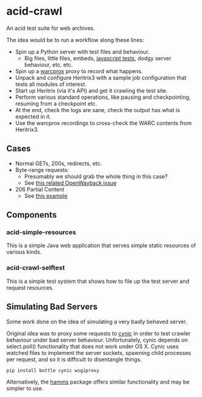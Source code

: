 acid-crawl
==========

An acid test suite for web archives.

The idea would be to run a workflow along these lines:

* Spin up a Python server with test files and behaviour.
    * Big files, little files, embeds, [javascript tests][4], dodgy server behaviour, etc. etc.
* Spin up a [warcprox][3] proxy to record what happens.
* Unpack and configure Heritrix3 with a sample job configuration that tests all modules of interest.
* Start up Heritrix (via it's API) and get it crawling the test site.
* Perform various standard operations, like pausing and checkpointing, resuming from a checkpoint etc.
* At the end, check the logs are sane, check the output has what is expected in it.
* Use the warcprox recordings to cross-check the WARC contents from Heritrix3.

Cases
-----

* Normal GETs, 200s, redirects, etc.
* Byte-range requests:
    * Presumably we should grab the whole thing in this case?
    * See [this related OpenWayback issue](https://github.com/iipc/openwayback/pull/263)
* 206 Partial Content
    * See [this example](https://github.com/ikreymer/pywb/issues/144)


Components
----------

### acid-simple-resources

This is a simple Java web application that serves simple static resources of various kinds.


### acid-crawl-selftest

This is a simple test system that shows how to file up the test server and request resources.




Simulating Bad Servers
----------------------

Some work done on the idea of simulating a very badly behaved server.

Original idea was to proxy some requests to [cynic][1] in order to test crawler behaviour under bad server behaviour.
Unfortunately, cynic depends on select.poll() functionality that does not work under OS X. Cynic uses watched files 
to implement the server sockets, spawning child processes per request, and so it is difficult to disentangle things.

    pip install bottle cynic wsgiproxy

Alternatively, the [hamms][2] package offers similar functionality and may be simpler to use.

[1]: https://github.com/rspivak/cynic
[2]: https://github.com/kevinburke/hamms
[3]: https://github.com/internetarchive/warcprox
[4]: http://acid.matkelly.com/


